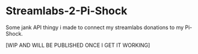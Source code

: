 # Streamlabs-2-Pi-Shock
Some jank API thingy i made to connect my streamlabs donations to my Pi-Shock.



[WIP AND WILL BE PUBLISHED ONCE I GET IT WORKING]
